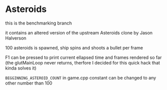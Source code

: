 # Asteroids

this is the benchmarking branch

it contains an altered version of the upstream Asteroids clone by Jason Halverson

100 asteroids is spawned, ship spins and shoots a bullet per frame

F1 can be pressed to print current ellapsed time and frames rendered so far
(the glutMainLoop never returns, therfore
I decided for this quick hack that kinda solves it)

`BEGGINNING_ASTEROID_COUNT` in game.cpp constant can be changed to any other number than 100

